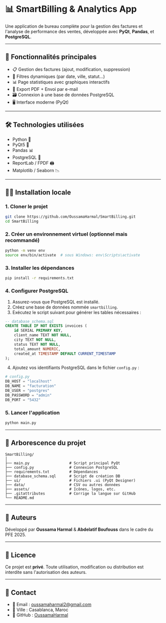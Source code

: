 # 📊 SmartBilling & Analytics App

Une application de bureau complète pour la gestion des factures et l'analyse de performance des ventes, développée avec **PyQt**, **Pandas**, et **PostgreSQL**.

---

## 🧠 Fonctionnalités principales

- 📋 Gestion des factures (ajout, modification, suppression)
- 🔎 Filtres dynamiques (par date, ville, statut...)
- 📊 Page statistiques avec graphiques interactifs
- 🧾 Export PDF + Envoi par e-mail
- 🗃️ Connexion à une base de données PostgreSQL
- 🖥️ Interface moderne (PyQt)

---

## 🛠️ Technologies utilisées

- Python 🐍
- PyQt5 🎨
- Pandas 📊
- PostgreSQL 🐘
- ReportLab / FPDF 🖨️
- Matplotlib / Seaborn 📉

---

## 🧑‍💻 Installation locale

### 1. Cloner le projet

```bash
git clone https://github.com/OussamaHarmal/SmartBilling.git
cd SmartBilling
```

### 2. Créer un environnement virtuel (optionnel mais recommandé)

```bash
python -m venv env
source env/bin/activate  # sous Windows: env\Scripts\activate
```

### 3. Installer les dépendances

```bash
pip install -r requirements.txt
```

### 4. Configurer PostgreSQL

1. Assurez-vous que PostgreSQL est installé.
2. Créez une base de données nommée `smartbilling`.
3. Exécutez le script suivant pour générer les tables nécessaires :

```sql
-- database_schema.sql
CREATE TABLE IF NOT EXISTS invoices (
    id SERIAL PRIMARY KEY,
    client_name TEXT NOT NULL,
    city TEXT NOT NULL,
    status TEXT NOT NULL,
    total_amount NUMERIC,
    created_at TIMESTAMP DEFAULT CURRENT_TIMESTAMP
);
```

4. Ajoutez vos identifiants PostgreSQL dans le fichier `config.py` :

```python
# config.py
DB_HOST = "localhost"
DB_NAME = "facturation"
DB_USER = "postgres"
DB_PASSWORD = "admin"
DB_PORT = "5432"
```

### 5. Lancer l'application

```bash
python main.py
```

---

## 📂 Arborescence du projet

```
SmartBilling/
│
├── main.py                  # Script principal PyQt
├── config.py                # Connexion PostgreSQL
├── requirements.txt         # Dépendances
├── database_schema.sql      # Script de création DB
├── ui/                      # Fichiers .ui (PyQt Designer)
├── data/                    # CSV ou autres données
├── assets/                  # Icônes, logos, etc.
├── .gitattributes           # Corrige la langue sur GitHub
└── README.md
```

---

## 📌 Auteurs

Développé par **Oussama Harmal** & **Abdelatif Boufouss** dans le cadre du PFE 2025.

---

## 🪪 Licence

Ce projet est **privé**. Toute utilisation, modification ou distribution est interdite sans l'autorisation des auteurs.

---

## 🤝 Contact

- 📧 Email : oussamaharmal2@gmail.com
- 📍 Ville : Casablanca, Maroc
- 🔗 GitHub : [OussamaHarmal](https://github.com/OussamaHarmal)